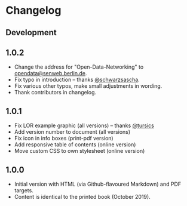 # Changelog

## Development

## 1.0.2

- Change the address for "Open-Data-Networking" to opendata@senweb.berlin.de.
- Fix typo in introduction – thanks [@schwarzsascha](https://github.com/schwarzsascha).
- Fix various other typos, make small adjustments in wording.
- Thank contributors in changelog.

## 1.0.1

- Fix LOR example graphic (all versions) – thanks [@tursics](https://github.com/tursics)
- Add version number to document (all versions)
- Fix icon in info boxes (print-pdf version)
- Add responsive table of contents (online version)
- Move custom CSS to own stylesheet (online version)

## 1.0.0

- Initial version with HTML (via Github-flavoured Markdown) and PDF targets.
- Content is identical to the printed book (October 2019).